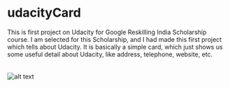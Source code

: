 # udacityCard
This is first project on Udacity for Google Reskilling India Scholarship course. I am selected for this Scholarship, and I had made this first project which tells about Udacity. It is basically a simple card, which just shows us some useful detail about Udacity, like address, telephone, website, etc.<br><br><br>
![alt text](https://preview.ibb.co/cQr5GS/Screenshot_2018_02_15_03_50_16.jpg)
